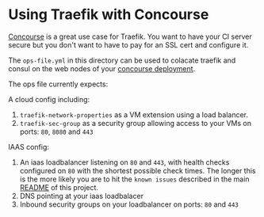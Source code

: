 # Using Traefik with Concourse

[Concourse](http://concourse.ci/) is a great use case for Traefik. You want to have your CI server secure but you don't want to have to pay for an SSL cert and configure it.

The `ops-file.yml` in this directory can be used to colacate traefik and consul on the web nodes of your [concourse deployment](https://github.com/concourse/concourse-deployment/tree/master/cluster).

The ops file currently expects:

A cloud config including:

1. `traefik-network-properties` as a VM extension using a load balancer.
1. `traefik-sec-group` as a security group allowing access to your VMs on ports: `80`, `8080` and `443`

IAAS config:

1. An iaas loadbalancer listening on `80` and `443`, with health checks configured on `80` with the shortest possible check times. The longer this is the more likely you are to hit the `known issues` described in the main [README](../../README.md) of this project.
1. DNS pointing at your iaas loadbalacer
1. Inbound security groups on your loadbalancer on ports: `80` and `443`
